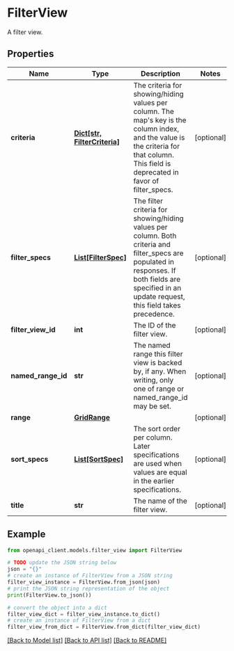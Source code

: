 # FilterView

A filter view.

## Properties

Name | Type | Description | Notes
------------ | ------------- | ------------- | -------------
**criteria** | [**Dict[str, FilterCriteria]**](FilterCriteria.md) | The criteria for showing/hiding values per column. The map&#39;s key is the column index, and the value is the criteria for that column. This field is deprecated in favor of filter_specs. | [optional] 
**filter_specs** | [**List[FilterSpec]**](FilterSpec.md) | The filter criteria for showing/hiding values per column. Both criteria and filter_specs are populated in responses. If both fields are specified in an update request, this field takes precedence. | [optional] 
**filter_view_id** | **int** | The ID of the filter view. | [optional] 
**named_range_id** | **str** | The named range this filter view is backed by, if any. When writing, only one of range or named_range_id may be set. | [optional] 
**range** | [**GridRange**](GridRange.md) |  | [optional] 
**sort_specs** | [**List[SortSpec]**](SortSpec.md) | The sort order per column. Later specifications are used when values are equal in the earlier specifications. | [optional] 
**title** | **str** | The name of the filter view. | [optional] 

## Example

```python
from openapi_client.models.filter_view import FilterView

# TODO update the JSON string below
json = "{}"
# create an instance of FilterView from a JSON string
filter_view_instance = FilterView.from_json(json)
# print the JSON string representation of the object
print(FilterView.to_json())

# convert the object into a dict
filter_view_dict = filter_view_instance.to_dict()
# create an instance of FilterView from a dict
filter_view_from_dict = FilterView.from_dict(filter_view_dict)
```
[[Back to Model list]](../README.md#documentation-for-models) [[Back to API list]](../README.md#documentation-for-api-endpoints) [[Back to README]](../README.md)


